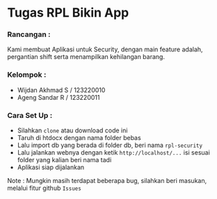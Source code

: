 # Tugas RPL Bikin App

### Rancangan : 
Kami membuat Aplikasi untuk Security, dengan main feature adalah, pergantian shift serta menampilkan kehilangan barang. 

### Kelompok :
- Wijdan Akhmad S / 123220010
- Ageng Sandar R / 123220011

### Cara Set Up :
- Silahkan `clone` atau download code ini
- Taruh di htdocx dengan nama folder bebas
- Lalu import db yang berada di folder db, beri nama `rpl-security`
- Lalu jalankan webnya dengan ketik `http://localhost/...` isi sesuai folder yang kalian beri nama tadi
- Aplikasi siap dijalankan

Note : Mungkin masih terdapat beberapa bug, silahkan beri masukan, melalui fitur github `Issues`
